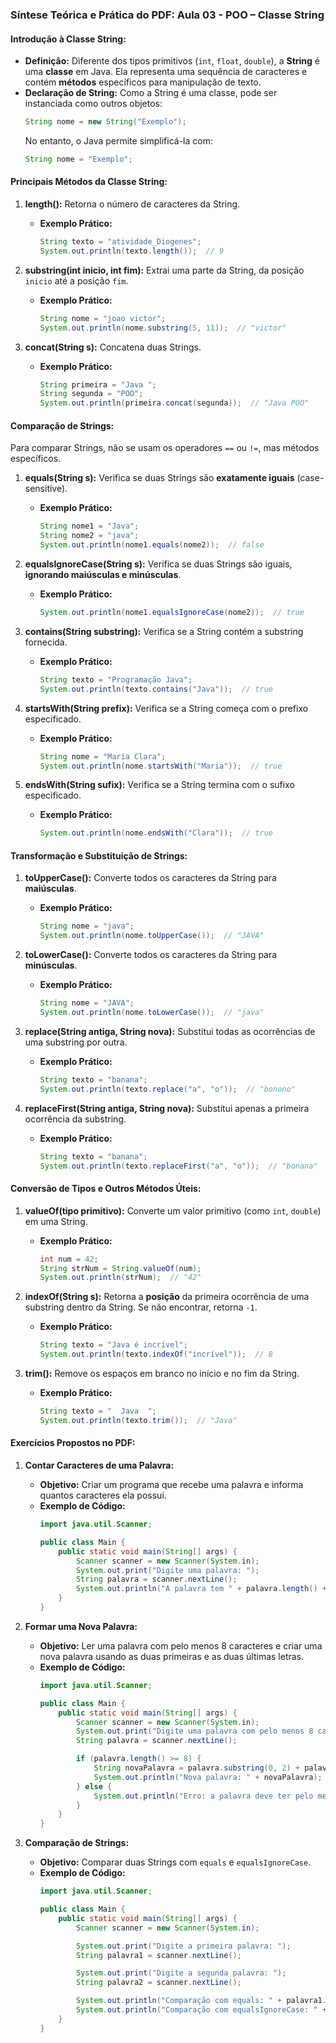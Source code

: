 ### Síntese Teórica e Prática do PDF: Aula 03 - POO – **Classe String**

#### **Introdução à Classe String:**
- **Definição:** Diferente dos tipos primitivos (`int`, `float`, `double`), a **String** é uma **classe** em Java. Ela representa uma sequência de caracteres e contém **métodos** específicos para manipulação de texto.
- **Declaração de String:** Como a String é uma classe, pode ser instanciada como outros objetos:
  ```java
  String nome = new String("Exemplo");
  ```
  No entanto, o Java permite simplificá-la com:
  ```java
  String nome = "Exemplo";
  ```

#### **Principais Métodos da Classe String:**

1. **length():** Retorna o número de caracteres da String.
   - **Exemplo Prático:**
     ```java
     String texto = "atividade_Diogenes";
     System.out.println(texto.length());  // 9
     ```

2. **substring(int inicio, int fim):** Extrai uma parte da String, da posição `inicio` até a posição `fim`.
   - **Exemplo Prático:**
     ```java
     String nome = "joao victor";
     System.out.println(nome.substring(5, 11));  // "victor"
     ```

3. **concat(String s):** Concatena duas Strings.
   - **Exemplo Prático:**
     ```java
     String primeira = "Java ";
     String segunda = "POO";
     System.out.println(primeira.concat(segunda));  // "Java POO"
     ```

#### **Comparação de Strings:**
Para comparar Strings, não se usam os operadores `==` ou `!=`, mas métodos específicos.

1. **equals(String s):** Verifica se duas Strings são **exatamente iguais** (case-sensitive).
   - **Exemplo Prático:**
     ```java
     String nome1 = "Java";
     String nome2 = "java";
     System.out.println(nome1.equals(nome2));  // false
     ```

2. **equalsIgnoreCase(String s):** Verifica se duas Strings são iguais, **ignorando maiúsculas e minúsculas**.
   - **Exemplo Prático:**
     ```java
     System.out.println(nome1.equalsIgnoreCase(nome2));  // true
     ```

3. **contains(String substring):** Verifica se a String contém a substring fornecida.
   - **Exemplo Prático:**
     ```java
     String texto = "Programação Java";
     System.out.println(texto.contains("Java"));  // true
     ```

4. **startsWith(String prefix):** Verifica se a String começa com o prefixo especificado.
   - **Exemplo Prático:**
     ```java
     String nome = "Maria Clara";
     System.out.println(nome.startsWith("Maria"));  // true
     ```

5. **endsWith(String sufix):** Verifica se a String termina com o sufixo especificado.
   - **Exemplo Prático:**
     ```java
     System.out.println(nome.endsWith("Clara"));  // true
     ```

#### **Transformação e Substituição de Strings:**

1. **toUpperCase():** Converte todos os caracteres da String para **maiúsculas**.
   - **Exemplo Prático:**
     ```java
     String nome = "java";
     System.out.println(nome.toUpperCase());  // "JAVA"
     ```

2. **toLowerCase():** Converte todos os caracteres da String para **minúsculas**.
   - **Exemplo Prático:**
     ```java
     String nome = "JAVA";
     System.out.println(nome.toLowerCase());  // "java"
     ```

3. **replace(String antiga, String nova):** Substitui todas as ocorrências de uma substring por outra.
   - **Exemplo Prático:**
     ```java
     String texto = "banana";
     System.out.println(texto.replace("a", "o"));  // "bonono"
     ```

4. **replaceFirst(String antiga, String nova):** Substitui apenas a primeira ocorrência da substring.
   - **Exemplo Prático:**
     ```java
     String texto = "banana";
     System.out.println(texto.replaceFirst("a", "o"));  // "bonana"
     ```

#### **Conversão de Tipos e Outros Métodos Úteis:**

1. **valueOf(tipo primitivo):** Converte um valor primitivo (como `int`, `double`) em uma String.
   - **Exemplo Prático:**
     ```java
     int num = 42;
     String strNum = String.valueOf(num);
     System.out.println(strNum);  // "42"
     ```

2. **indexOf(String s):** Retorna a **posição** da primeira ocorrência de uma substring dentro da String. Se não encontrar, retorna `-1`.
   - **Exemplo Prático:**
     ```java
     String texto = "Java é incrível";
     System.out.println(texto.indexOf("incrível"));  // 8
     ```

3. **trim():** Remove os espaços em branco no início e no fim da String.
   - **Exemplo Prático:**
     ```java
     String texto = "  Java  ";
     System.out.println(texto.trim());  // "Java"
     ```

#### **Exercícios Propostos no PDF:**
1. **Contar Caracteres de uma Palavra:**
   - **Objetivo:** Criar um programa que recebe uma palavra e informa quantos caracteres ela possui.
   - **Exemplo de Código:**
     ```java
     import java.util.Scanner;

     public class Main {
         public static void main(String[] args) {
             Scanner scanner = new Scanner(System.in);
             System.out.print("Digite uma palavra: ");
             String palavra = scanner.nextLine();
             System.out.println("A palavra tem " + palavra.length() + " caracteres.");
         }
     }
     ```

2. **Formar uma Nova Palavra:**
   - **Objetivo:** Ler uma palavra com pelo menos 8 caracteres e criar uma nova palavra usando as duas primeiras e as duas últimas letras.
   - **Exemplo de Código:**
     ```java
     import java.util.Scanner;

     public class Main {
         public static void main(String[] args) {
             Scanner scanner = new Scanner(System.in);
             System.out.print("Digite uma palavra com pelo menos 8 caracteres: ");
             String palavra = scanner.nextLine();

             if (palavra.length() >= 8) {
                 String novaPalavra = palavra.substring(0, 2) + palavra.substring(palavra.length() - 2);
                 System.out.println("Nova palavra: " + novaPalavra);
             } else {
                 System.out.println("Erro: a palavra deve ter pelo menos 8 caracteres.");
             }
         }
     }
     ```

3. **Comparação de Strings:**
   - **Objetivo:** Comparar duas Strings com `equals` e `equalsIgnoreCase`.
   - **Exemplo de Código:**
     ```java
     import java.util.Scanner;

     public class Main {
         public static void main(String[] args) {
             Scanner scanner = new Scanner(System.in);

             System.out.print("Digite a primeira palavra: ");
             String palavra1 = scanner.nextLine();

             System.out.print("Digite a segunda palavra: ");
             String palavra2 = scanner.nextLine();

             System.out.println("Comparação com equals: " + palavra1.equals(palavra2));
             System.out.println("Comparação com equalsIgnoreCase: " + palavra1.equalsIgnoreCase(palavra2));
         }
     }
     ```
